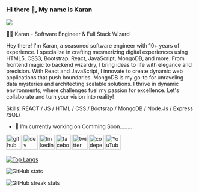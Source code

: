 ### Hi there 👋, My name is Karan
![](https://pbs.twimg.com/media/GJ7fazNXcAAIP7z?format=jpg&name=small)

👨‍💻 Karan - Software Engineer & Full Stack Wizard

Hey there! I'm Karan, a seasoned software engineer with 10+ years of experience. I specialize in crafting mesmerizing digital experiences using HTML5, CSS3, Bootstrap, React, JavaScript, MongoDB, and more. From frontend magic to backend wizardry, I bring ideas to life with elegance and precision. With React and JavaScript, I innovate to create dynamic web applications that push boundaries. MongoDB is my go-to for unraveling data mysteries and architecting scalable solutions. I thrive in dynamic environments, where challenges fuel my passion for excellence. Let's collaborate and turn your vision into reality!

Skills:  REACT / JS / HTML / CSS / Bootsrap / MongoDB / Node.Js / Express /SQL/ 

- 🔭 I’m currently working on Comming Soon........ 


[<img src='https://cdn.jsdelivr.net/npm/simple-icons@3.0.1/icons/github.svg' alt='github' height='40'>](https://github.com/ohiocodehunter)  [<img src='https://cdn.jsdelivr.net/npm/simple-icons@3.0.1/icons/dev-dot-to.svg' alt='dev' height='40'>](https://dev.to/ohiocodehunter)  [<img src='https://cdn.jsdelivr.net/npm/simple-icons@3.0.1/icons/linkedin.svg' alt='linkedin' height='40'>](https://www.linkedin.com/in/ohiocodehunter/)  [<img src='https://cdn.jsdelivr.net/npm/simple-icons@3.0.1/icons/facebook.svg' alt='facebook' height='40'>](https://www.facebook.com/ohiocodehunter)  [<img src='https://cdn.jsdelivr.net/npm/simple-icons@3.0.1/icons/twitter.svg' alt='twitter' height='40'>](https://twitter.com/karandevloper)  [<img src='https://cdn.jsdelivr.net/npm/simple-icons@3.0.1/icons/codepen.svg' alt='codepen' height='40'>](https://codepen.io/ohiocodehunter)  [<img src='https://cdn.jsdelivr.net/npm/simple-icons@3.0.1/icons/youtube.svg' alt='YouTube' height='40'>](https://www.youtube.com/channel/ohiocodehunter)  

[![Top Langs](https://github-readme-stats.vercel.app/api/top-langs/?username=ohiocodehunter)](https://github.com/anuraghazra/github-readme-stats)

![GitHub stats](https://github-readme-stats.vercel.app/api?username=ohiocodehunter&show_icons=true)  

![GitHub streak stats](https://streak-stats.demolab.com/?user=ohiocodehunter)  

